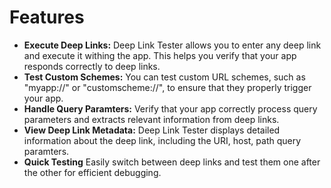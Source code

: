 # Features

- **Execute Deep Links:** Deep Link Tester allows you to enter any deep link and execute it
withing the app. This helps you verify that your app responds correctly to deep links.
- **Test Custom Schemes:** You can test custom URL schemes, such as "myapp://" or
"customscheme://", to ensure that they properly trigger your app.
- **Handle Query Paramters:** Verify that your app correctly process query parameters and
extracts relevant information from deep links.
- **View Deep Link Metadata:** Deep Link Tester displays detailed information about the 
deep link, including the URI, host, path query paramters.
- **Quick Testing** Easily switch between deep links and test them one after the other for
efficient debugging.